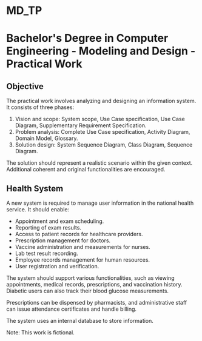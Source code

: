 # MD_TP

# Bachelor's Degree in Computer Engineering - Modeling and Design - Practical Work

## Objective
The practical work involves analyzing and designing an information system. It consists of three phases:

1. Vision and scope: System scope, Use Case specification, Use Case Diagram, Supplementary Requirement Specification.
2. Problem analysis: Complete Use Case specification, Activity Diagram, Domain Model, Glossary.
3. Solution design: System Sequence Diagram, Class Diagram, Sequence Diagram.

The solution should represent a realistic scenario within the given context. Additional coherent and original functionalities are encouraged.

## Health System
A new system is required to manage user information in the national health service. It should enable:
- Appointment and exam scheduling.
- Reporting of exam results.
- Access to patient records for healthcare providers.
- Prescription management for doctors.
- Vaccine administration and measurements for nurses.
- Lab test result recording.
- Employee records management for human resources.
- User registration and verification.

The system should support various functionalities, such as viewing appointments, medical records, prescriptions, and vaccination history. Diabetic users can also track their blood glucose measurements.

Prescriptions can be dispensed by pharmacists, and administrative staff can issue attendance certificates and handle billing.

The system uses an internal database to store information.

Note: This work is fictional. 
